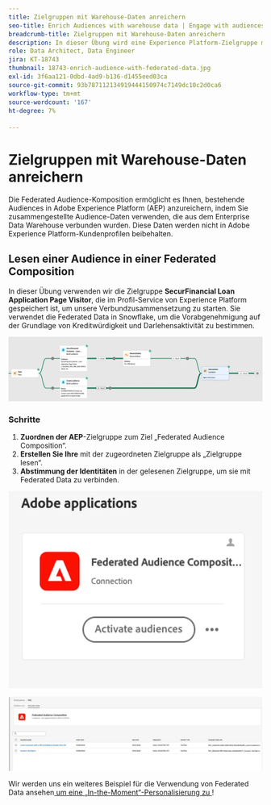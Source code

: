 ```yaml
---
title: Zielgruppen mit Warehouse-Daten anreichern
seo-title: Enrich Audiences with warehouse data | Engage with audiences directly from your data warehouse using Federated Audience Composition
breadcrumb-title: Zielgruppen mit Warehouse-Daten anreichern
description: In dieser Übung wird eine Experience Platform-Zielgruppe mit Warehouse-Daten angereichert.
role: Data Architect, Data Engineer
jira: KT-18743
thumbnail: 18743-enrich-audience-with-federated-data.jpg
exl-id: 3f6aa121-0dbd-4ad9-b136-d1455eed03ca
source-git-commit: 93b787112134919444150974c7149dc10c2d0ca6
workflow-type: tm+mt
source-wordcount: '167'
ht-degree: 7%

---
```


# Zielgruppen mit Warehouse-Daten anreichern

Die Federated Audience-Komposition ermöglicht es Ihnen, bestehende Audiences in Adobe Experience Platform (AEP) anzureichern, indem Sie zusammengestellte Audience-Daten verwenden, die aus dem Enterprise Data Warehouse verbunden wurden. Diese Daten werden nicht in Adobe Experience Platform-Kundenprofilen beibehalten.

## Lesen einer Audience in einer Federated Composition

In dieser Übung verwenden wir die Zielgruppe **SecurFinancial Loan Application Page Visitor**, die im Profil-Service von Experience Platform gespeichert ist, um unsere Verbundzusammensetzung zu starten. Sie verwendet die Federated Data in Snowflake, um die Vorabgenehmigung auf der Grundlage von Kreditwürdigkeit und Darlehensaktivität zu bestimmen.

![federated-zusammensetzung-example](assets/snowflake-preapproval.png)

### Schritte

1. **Zuordnen der AEP**-Zielgruppe zum Ziel „Federated Audience Composition“.
2. **Erstellen Sie Ihre** mit der zugeordneten Zielgruppe als „Zielgruppe lesen“.
3. **Abstimmung der Identitäten** in der gelesenen Zielgruppe, um sie mit Federated Data zu verbinden.

![federated-method-1-1](assets/federated-method-1-1.png)

![federated-method-1-2](assets/federated-method-1-2.png)

Wir werden uns ein weiteres Beispiel für die Verwendung von Federated Data ansehen[ um eine „In-the-Moment“-Personalisierung zu ](deliver-in-the-moment-personalization.md)!
